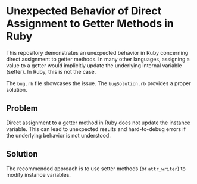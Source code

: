 # Unexpected Behavior of Direct Assignment to Getter Methods in Ruby

This repository demonstrates an unexpected behavior in Ruby concerning direct assignment to getter methods. In many other languages, assigning a value to a getter would implicitly update the underlying internal variable (setter).  In Ruby, this is not the case.

The `bug.rb` file showcases the issue. The `bugSolution.rb` provides a proper solution.

## Problem
Direct assignment to a getter method in Ruby does not update the instance variable.  This can lead to unexpected results and hard-to-debug errors if the underlying behavior is not understood.

## Solution
The recommended approach is to use setter methods (or `attr_writer`) to modify instance variables.